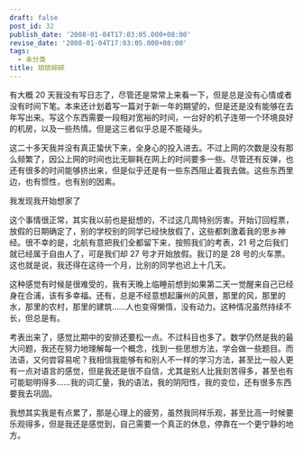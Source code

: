 ```yaml
---
draft: false
post_id: 32
publish_date: '2008-01-04T17:03:05.000+08:00'
revise_date: '2008-01-04T17:03:05.000+08:00'
tags:
  - 未分类
title: 琐琐碎碎
---
```


有大概 20 天我没有写日志了，尽管还是常常上来看一下，但是总是没有心情或者没有时间下笔。本来还计划着写一篇对于新一年的期望的，但是还是没有能够在去年写出来。写这个东西需要一段相对宽裕的时间，一台好的机子连带一个环境良好的机房，以及一些热情。但是这三者似乎总是不能碰头。

这二十多天我并没有真正蛰伏下来，全身心的投入进去。不过上网的次数是没有那么频繁了，因公上网的时间也比无聊耗在网上的时间要多一些。尽管还有反弹，也还有很多的时间能够挤出来，但是似乎还是有一些东西阻止着我去做。这些东西里边，也有惯性，也有别的因素。

我发现我开始想家了

这个事情很正常，其实我以前也是挺想的，不过这几周特别厉害。开始订回程票，放假的日期确定了，别的学校别的同学已经快放假了，这些都刺激着我的思乡神经。很不幸的是，北航有意把我们全都留下来，按照我们的考表，21 号之后我们就已经属于自由人了，可是我们却 27 号才开始放假。我订的是 28 号的火车票。这也就是说，我还得在这待一个月，比别的同学也迟上十几天。

这种感觉有时候是很难受的，我有天晚上临睡前想到如果第二天一觉醒来自己已经身在合浦，该有多幸福。还有，总是不经意想起廉州的风景，那里的风，那里的水，那里的农村，那里的建筑……人也变得懒惰，没有动力。这种情况虽然持续不长，但总是有。

考表出来了，感觉比期中的安排还要松一点。不过科目也多了。数学仍然是我的最大问题，我还在努力地理解每一个概念，找到一些思想方法，学会做一些题目。而法语，又何尝容易呢？我相信我能够有和别人不一样的学习方法，甚至比一般人更有一点对语言的感觉，但是我还是很不自信，尤其是别人比我刻苦得多，甚至也有可能聪明得多……我的词汇量，我的语法，我的阴阳性，我的变位，还有很多东西要我去巩固。

我想其实我是有点累了，那是心理上的疲劳，虽然我同样乐观，甚至比高一时候要乐观得多，但是我还是感觉到，自己需要一个真正的休息，停靠在一个更宁静的地方。
